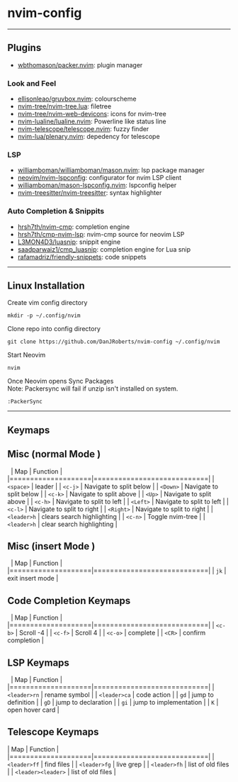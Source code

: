 # nvim-config

---

## Plugins

- [wbthomason/packer.nvim](https://github.com/wbthomason/packer.nvim): plugin manager

### Look and Feel

- [ellisonleao/gruvbox.nvim](https://github.com/ellisonleao/gruvbox.nvim): colourscheme
- [nvim-tree/nvim-tree.lua](https://github.com/nvim-tree/nvim-tree.lua): filetree
- [nvim-tree/nvim-web-devicons](https://github.com/nvim-tree/nvim-web-devicons): icons for nvim-tree
- [nvim-lualine/lualine.nvim](https://github.com/nvim-lualine/lualine.nvim): Powerline like status line
- [nvim-telescope/telescope.nvim](https://github.com/nvim-telescope/telescope.nvim): fuzzy finder
- [nvim-lua/plenary.nvim](https://github.com/nvim-lua/plenary.nvim): depedency for telescope

### LSP

- [williamboman/williamboman/mason.nvim](https://github.com/williamboman/mason.nvim): lsp package manager
- [neovim/nvim-lspconfig](https://github.com/neovim/nvim-lspconfig): configurator for nvim LSP client
- [williamboman/mason-lspconfig.nvim](https://github.com/williamboman/mason-lspconfig.nvim): lspconfig helper
- [nvim-treesitter/nvim-treesitter](https://github.com/nvim-treesitter/nvim-treesitter): syntax highlighter

### Auto Completion & Snippits

- [hrsh7th/nvim-cmp](https://github.com/hrsh7th/nvim-cmp): completion engine
- [hrsh7th/cmp-nvim-lsp](https://github.com/hrsh7th/cmp-nvim-lsp): nvim-cmp source for neovim LSP
- [L3MON4D3/luasnip](https://github.com/L3MON4D3/luasnip): snippit engine
- [saadparwaiz1/cmp_luasnip](https://github.com/saadparwaiz1/cmp_luasnip): completion engine for Lua snip
- [rafamadriz/friendly-snippets](https://github.com/rafamadriz/friendly-snippets): code snippets

---

## Linux Installation

Create vim config directory  

```shell
mkdir -p ~/.config/nvim
```  

Clone repo into config directory  

```shell
git clone https://github.com/DanJRoberts/nvim-config ~/.config/nvim
```  

Start Neovim

```shell  
nvim
```  
Once Neovim opens Sync Packages  
Note: Packersync will fail if unzip isn't installed on system.  

```viml
:PackerSync
```  

---

## Keymaps

## Misc (normal Mode )
 
| Map                | Function                   |
|====================|============================|
| `<space>`          | leader                     |
| `<c-j>`            | Navigate to split below    |
| `<Down>`           | Navigate to split below    |
| `<c-k>`            | Navigate to split above    |
| `<Up>`             | Navigate to split above    |
| `<c-h>`            | Navigate to split to left  |
| `<Left>`           | Navigate to split to left  |
| `<c-l>`            | Navigate to split to right |
| `<Right>`          | Navigate to split to right |
| `<leader>h`        | clears search highlighting |
| `<c-n>`            | Toggle nvim-tree           |
| `<leader>h`        | clear search highlighting  |
 
## Misc (insert Mode )
 
| Map                | Function                   |
|====================|============================|
| `jk`               | exit insert mode           |
 
## Code Completion Keymaps
 
| Map                | Function                   |
|====================|============================|
| `<c-b>`            | Scroll -4                  |
| `<c-f>`            | Scroll  4                  |
| `<c-o>`            | complete                   |
| `<CR>`             | confirm completion         |
  
## LSP Keymaps
 
| Map                | Function                   |
|====================|============================|
| `<leader>rn`       | rename symbol              |
| `<leader>ca`       | code action                |
| `gd`               | jump to definition         |
| `gD`               | jump to declaration        |
| `gi`               | jump to implementation     |
| `K`                | open hover card            |
 
## Telescope Keymaps
| Map                | Function                   |
|====================|============================|
| `<leader>ff`       | find files                 |
| `<leader>fg`       | live grep                  |
| `<leader>fh`       | list of old files          |
| `<leader><leader>` | list of old files          |
